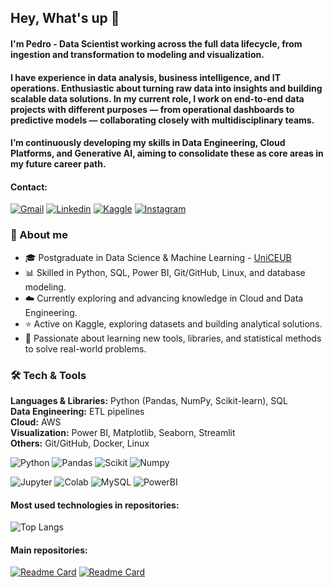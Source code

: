 ## Hey, What's up 🫡
#### I'm Pedro - Data Scientist working across the full data lifecycle, from ingestion and transformation to modeling and visualization.

#### I have experience in data analysis, business intelligence, and IT operations. Enthusiastic about turning raw data into insights and building scalable data solutions. In my current role, I work on end-to-end data projects with different purposes — from operational dashboards to predictive models — collaborating closely with multidisciplinary teams.

#### I’m continuously developing my skills in Data Engineering, Cloud Platforms, and Generative AI, aiming to consolidate these as core areas in my future career path.

#### Contact:
[![Gmail](https://img.shields.io/badge/Gmail-D14836?style=for-the-badge&logo=gmail&logoColor=white)](mailto:pnunesboaventura@gmail.com)
[![Linkedin](https://img.shields.io/badge/LinkedIn-0077B5?style=for-the-badge&logo=linkedin&logoColor=white)](https://www.linkedin.com/in/pnunesboaventura/)
[![Kaggle](https://img.shields.io/badge/Kaggle-20BEFF?style=for-the-badge&logo=Kaggle&logoColor=white)](https://www.kaggle.com/pedrohnunes)
[![Instagram](https://img.shields.io/badge/Instagram-E4405F?style=for-the-badge&logo=instagram&logoColor=white)](https://www.instagram.com/nuninn__/?hl=pt-br)




### 🚀 About me

- 🎓 Postgraduate in Data Science & Machine Learning - [UniCEUB](https://www.uniceub.br)
- 📊 Skilled in Python, SQL, Power BI, Git/GitHub, Linux, and database modeling.
- ☁️ Currently exploring and advancing knowledge in Cloud and Data Engineering.
- ⭐ Active on Kaggle, exploring datasets and building analytical solutions.
- 🔎 Passionate about learning new tools, libraries, and statistical methods to solve real-world problems.

### 🛠 Tech & Tools

**Languages & Libraries:** Python (Pandas, NumPy, Scikit-learn), SQL  
**Data Engineering:** ETL pipelines  
**Cloud:** AWS  
**Visualization:** Power BI, Matplotlib, Seaborn, Streamlit  
**Others:** Git/GitHub, Docker, Linux  

![Python](https://img.shields.io/badge/Python-3776AB.svg?style=for-the-badge&logo=Python&logoColor=white)
![Pandas](https://img.shields.io/badge/pandas-150458.svg?style=for-the-badge&logo=pandas&logoColor=white)
![Scikit](https://img.shields.io/badge/scikitlearn-F7931E.svg?style=for-the-badge&logo=scikit-learn&logoColor=white)
![Numpy](https://img.shields.io/badge/NumPy-013243.svg?style=for-the-badge&logo=NumPy&logoColor=white)

![Jupyter](https://img.shields.io/badge/Jupyter-F37626.svg?style=for-the-badge&logo=Jupyter&logoColor=white)
![Colab](https://img.shields.io/badge/Google%20Colab-F9AB00.svg?style=for-the-badge&logo=Google-Colab&logoColor=white)
![MySQL](https://img.shields.io/badge/MySQL-4479A1.svg?style=for-the-badge&logo=MySQL&logoColor=white)
![PowerBI](https://img.shields.io/badge/Power%20BI-F2C811.svg?style=for-the-badge&logo=Power-BI&logoColor=black)


#### Most used technologies in repositories:

![Top Langs](https://github-readme-stats.vercel.app/api/top-langs/?username=pedronunesboa&layout=compact&theme=dracula&hide_border=true&hide_title=true&langs_count=4&card_width=300)

#### Main repositories:

[![Readme Card](https://github-readme-stats.vercel.app/api/pin/?username=pedronunesboa&theme=dracula&repo=AnaliseEstatisticaDeDados)](https://github.com/pedronunesboa/AnaliseEstatisticaDeDados)
[![Readme Card](https://github-readme-stats.vercel.app/api/pin/?username=pedronunesboa&theme=dracula&repo=IntroducaoAprendizadodeMaquina)](https://github.com/pedronunesboa/IntroducaoAprendizadodeMaquina)




<!--![Ryzen](https://img.shields.io/badge/AMD-Ryzen_7_3600-ED1C24?style=for-the-badge&logo=amd&logoColor=white)
![Nvidia](https://img.shields.io/badge/NVIDIA-GTX1050Ti-76B900?style=for-the-badge&logo=nvidia&logoColor=white) -->




<!--
Here are some ideas to get you started:

- 🔭 I’m currently working on ...
- 🌱 I’m currently learning ...
- 👯 I’m looking to collaborate on ...
- 🤔 I’m looking for help with ...
- 💬 Ask me about ...
- 📫 How to reach me: ...
- 😄 Pronouns: ...
- ⚡ Fun fact: ...
-->
